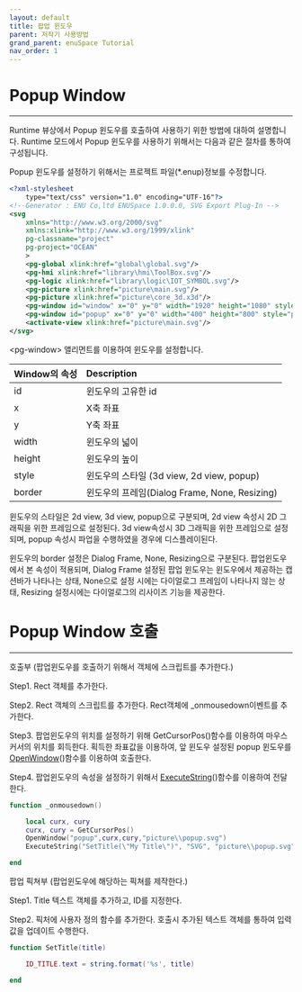 ```yaml
---
layout: default
title: 팝업 윈도우
parent: 저작기 사용방법
grand_parent: enuSpace Tutorial
nav_order: 1
---
```


# Popup Window

---

Runtime 뷰상에서 Popup 윈도우를 호출하여 사용하기 위한 방법에 대하여 설명합니다. Runtime 모드에서 Popup 윈도우를 사용하기 위해서는 다음과 같은 절차를 통하여 구성됩니다.

Popup 윈도우를 설정하기 위해서는 프로젝트 파일\(\*.enup\)정보를 수정합니다.

```svg
<?xml-stylesheet 
    type="text/css" version="1.0" encoding="UTF-16"?>
<!--Generator : ENU Co,ltd ENUSpace 1.0.0.0, SVG Export Plug-In -->
<svg 
    xmlns="http://www.w3.org/2000/svg"
    xmlns:xlink="http://www.w3.org/1999/xlink"
    pg-classname="project"
    pg-project="OCEAN"
    > 
    <pg-global xlink:href="global\global.svg"/>
    <pg-hmi xlink:href="library\hmi\ToolBox.svg"/>
    <pg-logic xlink:href="library\logic\IOT_SYMBOL.svg"/>
    <pg-picture xlink:href="picture\main.svg"/>
    <pg-picture xlink:href="picture\core_3d.x3d"/>
    <pg-window id="window" x="0" y="0" width="1920" height="1080" style="2d view" border="Dialog Frame" xlink:href="picture\main.svg"/>
    <pg-window id="popup" x="0" y="0" width="400" height="800" style="popup" border="none" xlink:href=""/>
    <activate-view xlink:href="picture\main.svg"/>
</svg>
```

&lt;pg-window&gt; 앨리먼트를 이용하여 윈도우를 설정합니다.

| Window의 속성 | Description |
| :--- | :--- |
| id | 윈도우의 고유한 id |
| x | X축 좌표 |
| y | Y축 좌표 |
| width | 윈도우의 넓이 |
| height | 윈도우의 높이 |
| style | 윈도우의 스타일 \(3d view, 2d view, popup\) |
| border | 윈도우의 프레임\(Dialog Frame, None, Resizing\) |

윈도우의 스타일은 2d view, 3d view, popup으로 구분되며, 2d view 속성시 2D 그래픽을 위한 프레임으로 설정된다. 3d view속성시 3D 그래픽을 위한 프레임으로 설정되며, popup 속성시 파업을 수행하였을 경우에 디스플레이된다.

윈도우의 border 설정은 Dialog Frame, None, Resizing으로 구분된다. 팝업윈도우에서 본 속성이 적용되며, Dialog Frame 설정된 팝업 윈도우는 윈도우에서 제공하는 캡션바가 나타나는 상태, None으로 설정 시에는 다이얼로그 프레임이 나타나지 않는 상태, Resizing 설정시에는 다이얼로그의 리사이즈 기능을 제공한다.

# Popup Window 호출

---

호출부 \(팝업윈도우를 호출하기 위해서 객체에 스크립트를 추가한다.\)

Step1. Rect 객체를 추가한다.

Step2. Rect 객체의 스크립트를 추가한다. Rect객체에 \_onmousedown이벤트를 추가한다.

Step3. 팝업윈도우의 위치를 설정하기 위해 GetCursorPos\(\)함수를 이용하여 마우스 커서의 위치를 회득한다. 획득한 좌표값을 이용하여, 앞 윈도우 설정된 popup 윈도우를 [OpenWindow](/ScriptAPI/OpenWindow.html)\(\)함수를 이용하여 호출한다.

Step4. 팝업윈도우의 속성을 설정하기 위해서 [ExecuteString](/ScriptAPI/ExecuteString.html)\(\)함수를 이용하여 전달한다. 

```lua
function _onmousedown()

    local curx, cury
    curx, cury = GetCursorPos()
    OpenWindow("popup",curx,cury,"picture\\popup.svg")
    ExecuteString("SetTitle(\"My Title\")", "SVG", "picture\\popup.svg")

end
```

팝업 픽쳐부 \(팝업윈도우에 해당하는 픽쳐를 제작한다.\)

Step1. Title 텍스트 객체를 추가하고, ID를 지정한다.

Step2. 픽처에 사용자 정의 함수를 추가한다. 호출시 추가된 텍스트 객체를 통하여 입력값을 업데이트 수행한다.

```lua
function SetTitle(title)

    ID_TITLE.text = string.format('%s', title)

end
```



